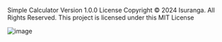 Simple Calculator
Version 1.0.0 License
Copyright © 2024 Isuranga.
All Rights Reserved.
This project is licensed under this MIT License

![image](https://github.com/IsurangaVithanawasam/Simple-Calculator/assets/140340209/d89f0e26-e159-47c8-812d-924f88ad3d54)
